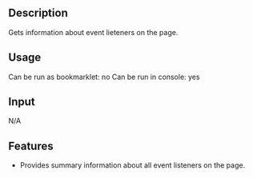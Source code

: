 ## Description

Gets information about event lieteners on the page.

## Usage

Can be run as bookmarklet: no
Can be run in console: yes

## Input

N/A

## Features

- Provides summary information about all event listeners on the page.
